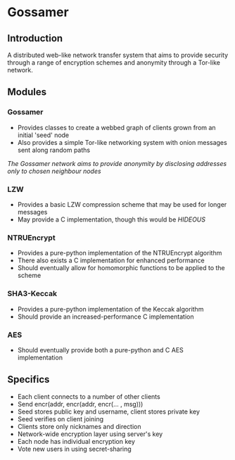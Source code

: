 # Gossamer

## Introduction
A distributed web-like network transfer system that aims to provide security through a range of encryption schemes and anonymity through a Tor-like network.

## Modules
### Gossamer
* Provides classes to create a webbed graph of clients grown from an initial 'seed' node
* Also provides a simple Tor-like networking system with onion messages sent along random paths

_The Gossamer network aims to provide anonymity by disclosing addresses only to chosen neighbour nodes_

### LZW
* Provides a basic LZW compression scheme that may be used for longer messages
* May provide a C implementation, though this would be *HIDEOUS*

### NTRUEncrypt
* Provides a pure-python implementation of the NTRUEncrypt algorithm
* There also exists a C implementation for enhanced performance
* Should eventually allow for homomorphic functions to be applied to the scheme

### SHA3-Keccak
* Provides a pure-python implementation of the Keccak algorithm
* Should provide an increased-performance C implementation

### AES
* Should eventually provide both a pure-python and C AES implementation

## Specifics
* Each client connects to a number of other clients
* Send encr(addr, encr(addr, encr(... , msg)))
* Seed stores public key and username, client stores private key
* Seed verifies on client joining
* Clients store only nicknames and direction
* Network-wide encryption layer using server's key
* Each node has individual encryption key
* Vote new users in using secret-sharing

[//]: # "Redesign README to be Modules->Classes(->Functions?)"
[//]: # "Add sources, flavour, license stuff"
